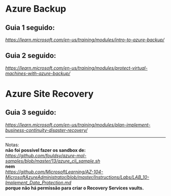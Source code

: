 # Azure Backup
## Guia 1 seguido:
_https://learn.microsoft.com/en-us/training/modules/intro-to-azure-backup/_

## Guia 2 seguido:
_https://learn.microsoft.com/en-us/training/modules/protect-virtual-machines-with-azure-backup/_

# Azure Site Recovery
## Guia 3 seguido:
_https://learn.microsoft.com/en-us/training/modules/plan-implement-business-continuity-disaster-recovery/_

___
Notas:\
__não foi possível fazer os sandbox de:__\
_https://github.com/fouldsy/azure-mol-samples/blob/master/13/azure_cli_sample.sh_ \
__nem__ \
_https://github.com/MicrosoftLearning/AZ-104-MicrosoftAzureAdministrator/blob/master/Instructions/Labs/LAB_10-Implement_Data_Protection.md_ \
__porque não há permissão para criar o Recovery Services vaults.__